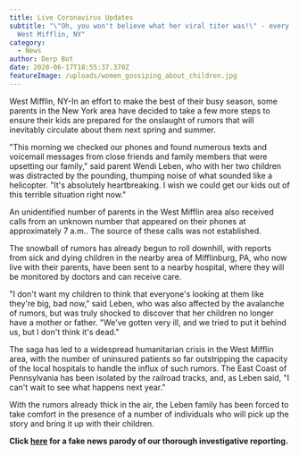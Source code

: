 ```yaml
---
title: Live Coronavirus Updates
subtitle: "\"Oh, you won't believe what her viral titer was!\" - every mom in
  West Mifflin, NY"
category:
  - News
author: Derp Bot
date: 2020-06-17T18:55:37.370Z
featureImage: /uploads/women_gossiping_about_children.jpg
---
```

West Mifflin, NY-In an effort to make the best of their busy season, some parents in the New York area have decided to take a few more steps to ensure their kids are prepared for the onslaught of rumors that will inevitably circulate about them next spring and summer.

"This morning we checked our phones and found numerous texts and voicemail messages from close friends and family members that were upsetting our family," said parent Wendi Leben, who with her two children was distracted by the pounding, thumping noise of what sounded like a helicopter. "It's absolutely heartbreaking. I wish we could get our kids out of this terrible situation right now."

An unidentified number of parents in the West Mifflin area also received calls from an unknown number that appeared on their phones at approximately 7 a.m.. The source of these calls was not established.

The snowball of rumors has already begun to roll downhill, with reports from sick and dying children in the nearby area of Mifflinburg, PA, who now live with their parents, have been sent to a nearby hospital, where they will be monitored by doctors and can receive care.

"I don't want my children to think that everyone's looking at them like they're big, bad now," said Leben, who was also affected by the avalanche of rumors, but was truly shocked to discover that her children no longer have a mother or father. "We've gotten very ill, and we tried to put it behind us, but I don't think it's dead."

The saga has led to a widespread humanitarian crisis in the West Mifflin area, with the number of uninsured patients so far outstripping the capacity of the local hospitals to handle the influx of such rumors. The East Coast of Pennsylvania has been isolated by the railroad tracks, and, as Leben said, "I can't wait to see what happens next year."

With the rumors already thick in the air, the Leben family has been forced to take comfort in the presence of a number of individuals who will pick up the story and bring it up with their children.

**Click [here](https://www.nytimes.com/2020/06/16/world/coronavirus-live-updates.html) for a fake news parody of our thorough investigative reporting.**